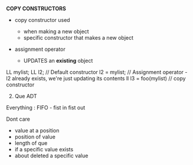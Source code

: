**COPY CONSTRUCTORS**

- copy constructor used
    - when making a new object
    - specific constructor that makes a new object

- assignment operator
    - UPDATES an **existing** object

LL mylist;
LL l2; // Default constructor
l2 = mylist; // Assignment operator - l2 already exists, we're just updating its contents
ll l3 = foo(mylist) // copy constructor


2. Que ADT

Everything : FIFO - fist in fist out

Dont care
- value at a position
- position of value
- length of que
- if a specific value exists
- about deleted a specific value